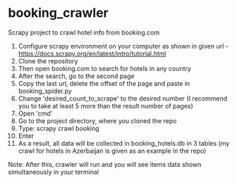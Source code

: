# booking_crawler
Scrapy project to crawl hotel info from booking.com

1. Configure scrapy environment on your computer as shown in given url - https://docs.scrapy.org/en/latest/intro/tutorial.html
2. Clone the repository 
3. Then open booking.com to search for hotels in any country
4. After the search, go to the second page
5. Copy the last url, delete the offset of the page and paste in booking_spider.py
6. Change 'desired_count_to_scrape' to the desired number (I recommend you to take at least 5 more than the result number of pages)
7. Open 'cmd'
8. Go to the project directory, where you cloned the repo
9. Type: scrapy crawl booking
10. Enter
11. As a result, all data will be collected in booking_hotels.db in 3 tables (my crawl for hotels in Azerbaijan is given as an example in the repo)

Note: After this, crawler will run and you will see items data shown simultaneously in your terminal
